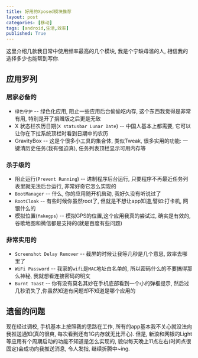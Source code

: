 ```yaml
---
title: 好用的Xposed模块推荐
layout: post
categories: [移动]
tags: [android,生活,效率]
published: True
---
```


这里介绍几款我日常中使用频率最高的几个模块, 我是个宁缺毋滥的人, 相信我的选择多少也能帮到写你.

## 应用罗列

### 居家必备的

- `绿色守护` -- 绿色化应用, 阻止一些应用后台偷偷吃内存, 这个东西我觉得是非常有用, 特别是开了捐赠版之后更是无敌
-  X 状态栏农历日期(`X statusbar Lunar Date`) -- 中国人基本上都需要, 它可以让你在下拉系统顶栏时看到日期中的农历
-  GravityBox -- 这是个很多小工具的集合体, 类似Tweak, 很多实用的功能: 一键清历史任务(我有强迫真), 任务列表顶栏显示可用内存等

### 杀手级的

-  阻止运行(`Prevent Running`) -- 进制程序后台运行, 只要程序不再最近任务列表里就无法后台运行, 非常好奇它怎么实现的
-  `BootManager` -- 什么, 你的应用随开机启动, 我好久没有听说过了
-  `RootCloak` -- 有些时候你虽然root了, 但就是不想让app知道,譬如:打卡机, 网银什么的
-  模拟位置(`fakegps`) -- 模拟GPS的位置,这个应用我真的尝试过, 确实是有效的, 谷歌地图和微信都是支持的(就是百度有些问题)

### 非常实用的

- `Screenshot Delay Remover` -- 截屏的时候让我等几秒是几个意思, 效率去哪里了
- `WiFi Password` -- 我家的`wifi`是`MAC`地址白名单的, 所以密码什么的不要搞得那么神秘, 我就想看连接密码的明文
- `Burnt Toast` -- 你有没有莫名其妙在手机底部看到一个小的弹框提示, 然后过几秒消失了,你虽然知道有问题却不知道是哪个应用的


## 遗留的问题

现在经过调校, 手机基本上按照我的思路在工作, 所有的app基本我不关心就没法向我推送通知(真的很爽, 每次看到还有1G内存就无比开心).
但是, 新浪和网银的Light等应用有个周期启动的功能不知道是怎么实现的, 貌似每天晚上11点左右(时间点很固定)会成功向我推送消息,
令人发指, 继续折腾中~ing.